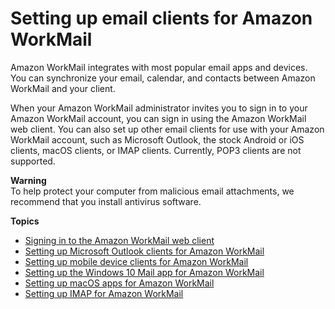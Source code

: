 # Setting up email clients for Amazon WorkMail<a name="clients"></a>

Amazon WorkMail integrates with most popular email apps and devices\. You can synchronize your email, calendar, and contacts between Amazon WorkMail and your client\.

When your Amazon WorkMail administrator invites you to sign in to your Amazon WorkMail account, you can sign in using the Amazon WorkMail web client\. You can also set up other email clients for use with your Amazon WorkMail account, such as Microsoft Outlook, the stock Android or iOS clients, macOS clients, or IMAP clients\. Currently, POP3 clients are not supported\.

**Warning**  
To help protect your computer from malicious email attachments, we recommend that you install antivirus software\.

**Topics**
+ [Signing in to the Amazon WorkMail web client](web-client.md)
+ [Setting up Microsoft Outlook clients for Amazon WorkMail](outlook-client.md)
+ [Setting up mobile device clients for Amazon WorkMail](mobile-client.md)
+ [Setting up the Windows 10 Mail app for Amazon WorkMail](connect_win10_mail.md)
+ [Setting up macOS apps for Amazon WorkMail](connect_mac_mail.md)
+ [Setting up IMAP for Amazon WorkMail](using_IMAP.md)